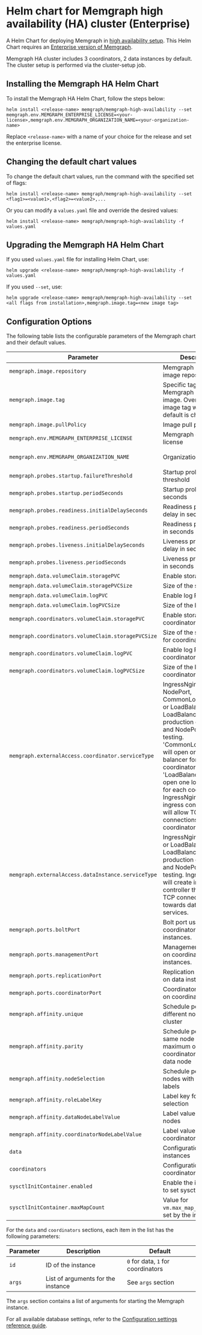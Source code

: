 # Helm chart for Memgraph high availability (HA) cluster (Enterprise)
A Helm Chart for deploying Memgraph in [high availability setup](https://memgraph.com/docs/clustering/high-availability). This Helm Chart requires an [Enterprise version of Memgraph](https://memgraph.com/docs/database-management/enabling-memgraph-enterprise).

Memgraph HA cluster includes 3 coordinators, 2 data instances by default. The cluster setup is performed via the cluster-setup job.

## Installing the Memgraph HA Helm Chart
To install the Memgraph HA Helm Chart, follow the steps below:
```
helm install <release-name> memgraph/memgraph-high-availability --set memgraph.env.MEMGRAPH_ENTERPRISE_LICENSE=<your-license>,memgraph.env.MEMGRAPH_ORGANIZATION_NAME=<your-organization-name>
```
Replace `<release-name>` with a name of your choice for the release and set the enterprise license.

## Changing the default chart values
To change the default chart values, run the command with the specified set of flags:
```
helm install <release-name> memgraph/memgraph-high-availability --set <flag1>=<value1>,<flag2>=<value2>,...
```
Or you can modify a `values.yaml` file and override the desired values:
```
helm install <release-name> memgraph/memgraph-high-availability -f values.yaml
```

## Upgrading the Memgraph HA Helm Chart

If you used `values.yaml` file for installing Helm Chart, use:
```
helm upgrade <release-name> memgraph/memgraph-high-availability -f values.yaml
```

If you used `--set`, use:
```
helm upgrade <release-name> memgraph/memgraph-high-availability --set <all flags from installation>,memgraph.image.tag=<new image tag>
```

## Configuration Options

The following table lists the configurable parameters of the Memgraph chart and their default values.

| Parameter                                          | Description                                                                                               | Default                    |
| -------------------------------------------------- | --------------------------------------------------------------------------------------------------------- | -------------------------- |
| `memgraph.image.repository`                        | Memgraph Docker image repository                                                                          | `memgraph/memgraph`        |
| `memgraph.image.tag`                               | Specific tag for the Memgraph Docker image. Overrides the image tag whose default is chart version.       | `2.22.0`                   |
| `memgraph.image.pullPolicy`                        | Image pull policy                                                                                         | `IfNotPresent`             |
| `memgraph.env.MEMGRAPH_ENTERPRISE_LICENSE`         | Memgraph enterprise license                                                                               | `<your-license>`           |
| `memgraph.env.MEMGRAPH_ORGANIZATION_NAME`          | Organization name                                                                                         | `<your-organization-name>` |
| `memgraph.probes.startup.failureThreshold`         | Startup probe failure threshold                                                                           | `30`                       |
| `memgraph.probes.startup.periodSeconds`            | Startup probe period in seconds                                                                           | `10`                       |
| `memgraph.probes.readiness.initialDelaySeconds`    | Readiness probe initial delay in seconds                                                                  | `5`                        |
| `memgraph.probes.readiness.periodSeconds`          | Readiness probe period in seconds                                                                         | `5`                        |
| `memgraph.probes.liveness.initialDelaySeconds`     | Liveness probe initial delay in seconds                                                                   | `30`                       |
| `memgraph.probes.liveness.periodSeconds`           | Liveness probe period in seconds                                                                          | `10`                       |
| `memgraph.data.volumeClaim.storagePVC`             | Enable storage PVC                                                                                        | `true`                     |
| `memgraph.data.volumeClaim.storagePVCSize`         | Size of the storage PVC                                                                                   | `1Gi`                      |
| `memgraph.data.volumeClaim.logPVC`                 | Enable log PVC                                                                                            | `false`                    |
| `memgraph.data.volumeClaim.logPVCSize`             | Size of the log PVC                                                                                       | `256Mi`                    |
| `memgraph.coordinators.volumeClaim.storagePVC`     | Enable storage PVC for coordinators                                                                       | `true`                     |
| `memgraph.coordinators.volumeClaim.storagePVCSize` | Size of the storage PVC for coordinators                                                                  | `1Gi`                      |
| `memgraph.coordinators.volumeClaim.logPVC`         | Enable log PVC for coordinators                                                                           | `false`                    |
| `memgraph.coordinators.volumeClaim.logPVCSize`     | Size of the log PVC for coordinators                                                                      | `256Mi`                    |
| `memgraph.externalAccess.coordinator.serviceType`  | IngressNginx, NodePort, CommonLoadBalancer or LoadBalancer. Use LoadBalancer for Cloud production deployment and NodePort for local testing. 'CommonLoadBalancer' will open one load balancer for all coordinators while 'LoadBalancer' will open one load balancer for each coordinators. IngressNginx will create ingress controller that will allow TCP connections towards coordinator services. | `NodePort` |
| `memgraph.externalAccess.dataInstance.serviceType` | IngressNginx, NodePort or LoadBalancer. Use LoadBalancer for Cloud production deployment and NodePort for local testing. IngressNginx will create ingress controller that will allow TCP connections towards data instances' services. | `NodePort`             |
| `memgraph.ports.boltPort`                          | Bolt port used on coordinator and data instances.                                                         | `7687`                     |
| `memgraph.ports.managementPort`                    | Management port used on coordinator and data instances.                                                   | `10000`                    |
| `memgraph.ports.replicationPort`                   | Replication port used on data instances.                                                                  | `20000`                    |
| `memgraph.ports.coordinatorPort`                   | Coordinator port used on coordinators.                                                                    | `12000`                    |
| `memgraph.affinity.unique`                         | Schedule pods on different nodes in the cluster                                                           | `false`                    |
| `memgraph.affinity.parity`                         | Schedule pods on the same node with maximum one coordinator and one data node                             | `false`                    |
| `memgraph.affinity.nodeSelection`                  | Schedule pods on nodes with specific labels                                                               | `false`                    |
| `memgraph.affinity.roleLabelKey`                   | Label key for node selection                                                                              | `role`                     |
| `memgraph.affinity.dataNodeLabelValue`             | Label value for data nodes                                                                                | `data-node`                |
| `memgraph.affinity.coordinatorNodeLabelValue`      | Label value for coordinator nodes                                                                         | `coordinator-node`         |
| `data`                                             | Configuration for data instances                                                                          | See `data` section         |
| `coordinators`                                     | Configuration for coordinator instances                                                                   | See `coordinators` section |
| `sysctlInitContainer.enabled`                      | Enable the init container to set sysctl parameters                                                        | `true`                     |
| `sysctlInitContainer.maxMapCount`                  | Value for `vm.max_map_count` to be set by the init container                                              | `262144`                   |

For the `data` and `coordinators` sections, each item in the list has the following parameters:

| Parameter | Description                        | Default                            |
| --------- | ---------------------------------- | ---------------------------------- |
| `id`      | ID of the instance                 | `0` for data, `1` for coordinators |
| `args`    | List of arguments for the instance | See `args` section                 |



The `args` section contains a list of arguments for starting the Memgraph instance. 

For all available database settings, refer to the [Configuration settings reference guide](https://memgraph.com/docs/memgraph/reference-guide/configuration).
